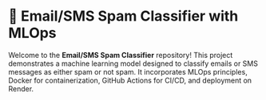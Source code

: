 # 📧 Email/SMS Spam Classifier with MLOps

Welcome to the **Email/SMS Spam Classifier** repository! This project demonstrates a machine learning model designed to classify emails or SMS messages as either spam or not spam. It incorporates MLOps principles, Docker for containerization, GitHub Actions for CI/CD, and deployment on Render.
